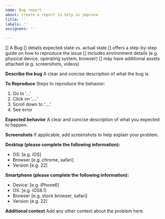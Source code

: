 ```yaml
---
name: Bug report
about: Create a report to help us improve
title: ''
labels: ''
assignees: ''

---
```


[] A Bug
  [] details expected state vs. actual state
  [] offers a step-by-step guide on how to reproduce the issue
  [] includes environment details
     (e.g. physical device, operating system, browser)
  [] may have additional assets attached
     (e.g. screenshots, videos)


**Describe the bug**
A clear and concise description of what the bug is.

**To Reproduce**
Steps to reproduce the behavior:
1. Go to '...'
2. Click on '....'
3. Scroll down to '....'
4. See error

**Expected behavior**
A clear and concise description of what you expected to happen.

**Screenshots**
If applicable, add screenshots to help explain your problem.

**Desktop (please complete the following information):**
 - OS: [e.g. iOS]
 - Browser [e.g. chrome, safari]
 - Version [e.g. 22]

**Smartphone (please complete the following information):**
 - Device: [e.g. iPhone6]
 - OS: [e.g. iOS8.1]
 - Browser [e.g. stock browser, safari]
 - Version [e.g. 22]

**Additional context**
Add any other context about the problem here.
